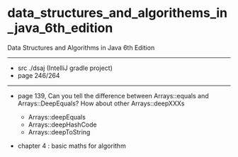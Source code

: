# data_structures_and_algorithems_in_java_6th_edition
Data Structures and Algorithms in Java 6th Edition

----
- src ./dsaj (IntelliJ gradle project)
- page 246/264


---
- page 139, Can you tell the difference between Arrays::equals and Arrays::DeepEquals? How about other Arrays::deepXXXs  
    - Arrays::deepEquals
    - Arrays::deepHashCode
    - Arrays::deepToString
    
- chapter 4 : basic maths for algorithm 
